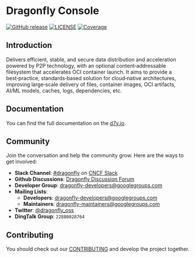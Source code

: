 # Dragonfly Console

[![GitHub release](https://img.shields.io/github/release/dragonflyoss/console.svg)](https://github.com/dragonflyoss/console/releases)
[![LICENSE](https://img.shields.io/github/license/dragonflyoss/console.svg?style=flat-square)](https://github.com/dragonflyoss/console/blob/main/LICENSE)
[![Coverage](https://codecov.io/gh/dragonflyoss/console/branch/main/graph/badge.svg)](https://app.codecov.io/gh/dragonflyoss/console)

## Introduction

Delivers efficient, stable, and secure data distribution and acceleration powered by P2P technology,
with an optional content‑addressable filesystem that accelerates OCI container launch.
It aims to provide a best‑practice, standards‑based solution for cloud‑native architectures,
improving large‑scale delivery of files, container images, OCI artifacts, AI/ML models, caches,
logs, dependencies, etc.

## Documentation

You can find the full documentation on the [d7y.io](d7y.io).

## Community

Join the conversation and help the community grow. Here are the ways to get involved:

- **Slack Channel**: [#dragonfly](https://cloud-native.slack.com/messages/dragonfly/) on [CNCF Slack](https://slack.cncf.io/)
- **Github Discussions**: [Dragonfly Discussion Forum](https://github.com/dragonflyoss/dragonfly/discussions)
- **Developer Group**: <dragonfly-developers@googlegroups.com>
- **Mailing Lists**:
  - **Developers**: <dragonfly-developers@googlegroups.com>
  - **Maintainers**: <dragonfly-maintainers@googlegroups.com>
- **Twitter**: [@dragonfly_oss](https://twitter.com/dragonfly_oss)
- **DingTalk Group**: `22880028764`

## Contributing

You should check out our [CONTRIBUTING](./CONTRIBUTING.md) and develop the project together.
